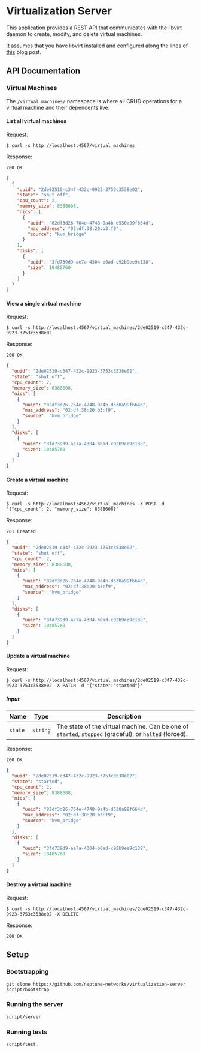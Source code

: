 # Virtualization Server

This application provides a REST API that communicates with the libvirt daemon to create, modify, and delete virtual machines.

It assumes that you have libvirt installed and configured along the lines of [this](https://brooks.sh/2017/12/22/configuring-kvm-on-clear-linux/) blog post.

## API Documentation

### Virtual Machines

The `/virtual_machines/` namespace is where all CRUD operations for a virtual machine and their dependents live.

#### List all virtual machines

Request:

```
$ curl -s http://localhost:4567/virtual_machines
```

Response:

```
200 OK
```

```json
[
  {
    "uuid": "2de02519-c347-432c-9923-3753c3538e02",
    "state": "shut off",
    "cpu_count": 2,
    "memory_size": 8388608,
    "nics": [
      {
        "uuid": "82df3d26-764e-4748-9a4b-d530a99f664d",
        "mac_address": "02:df:38:20:b3:f9",
        "source": "kvm_bridge"
      }
    ],
    "disks": [
      {
        "uuid": "3fd739d9-ae7a-4304-b0ad-c92b9ee9c138",
        "size": 10485760
      }
    ]
  }
]
```

#### View a single virtual machine

Request:

```
$ curl -s http://localhost:4567/virtual_machines/2de02519-c347-432c-9923-3753c3538e02
```

Response:

```
200 OK
```

```json
{
  "uuid": "2de02519-c347-432c-9923-3753c3538e02",
  "state": "shut off",
  "cpu_count": 2,
  "memory_size": 8388608,
  "nics": [
    {
      "uuid": "82df3d26-764e-4748-9a4b-d530a99f664d",
      "mac_address": "02:df:38:20:b3:f9",
      "source": "kvm_bridge"
    }
  ],
  "disks": [
    {
      "uuid": "3fd739d9-ae7a-4304-b0ad-c92b9ee9c138",
      "size": 10485760
    }
  ]
}
```

#### Create a virtual machine

Request:

```
$ curl -s http://localhost:4567/virtual_machines -X POST -d '{"cpu_count": 2, "memory_size": 8388608}'
```

Response:

```
201 Created
```

```json
{
  "uuid": "2de02519-c347-432c-9923-3753c3538e02",
  "state": "shut off",
  "cpu_count": 2,
  "memory_size": 8388608,
  "nics": [
    {
      "uuid": "82df3d26-764e-4748-9a4b-d530a99f664d",
      "mac_address": "02:df:38:20:b3:f9",
      "source": "kvm_bridge"
    }
  ],
  "disks": [
    {
      "uuid": "3fd739d9-ae7a-4304-b0ad-c92b9ee9c138",
      "size": 10485760
    }
  ]
}
```

#### Update a virtual machine

Request:

```
$ curl -s http://localhost:4567/virtual_machines/2de02519-c347-432c-9923-3753c3538e02 -X PATCH -d '{"state":"started"}'
```

##### Input

| Name | Type | Description |
|------|------|-------------|
| `state` | `string` | The state of the virtual machine. Can be one of `started`, `stopped` (graceful), or `halted` (forced).

Response:

```
200 OK
```

```json
{
  "uuid": "2de02519-c347-432c-9923-3753c3538e02",
  "state": "started",
  "cpu_count": 2,
  "memory_size": 8388608,
  "nics": [
    {
      "uuid": "82df3d26-764e-4748-9a4b-d530a99f664d",
      "mac_address": "02:df:38:20:b3:f9",
      "source": "kvm_bridge"
    }
  ],
  "disks": [
    {
      "uuid": "3fd739d9-ae7a-4304-b0ad-c92b9ee9c138",
      "size": 10485760
    }
  ]
}
```

#### Destroy a virtual machine

Request:

```
$ curl -s http://localhost:4567/virtual_machines/2de02519-c347-432c-9923-3753c3538e02 -X DELETE
```

Response:

```
200 OK
```

## Setup

### Bootstrapping

```
git clone https://github.com/neptune-networks/virtualization-server
script/bootstrap
```

### Running the server

```
script/server
```

### Running tests

```
script/test
```
